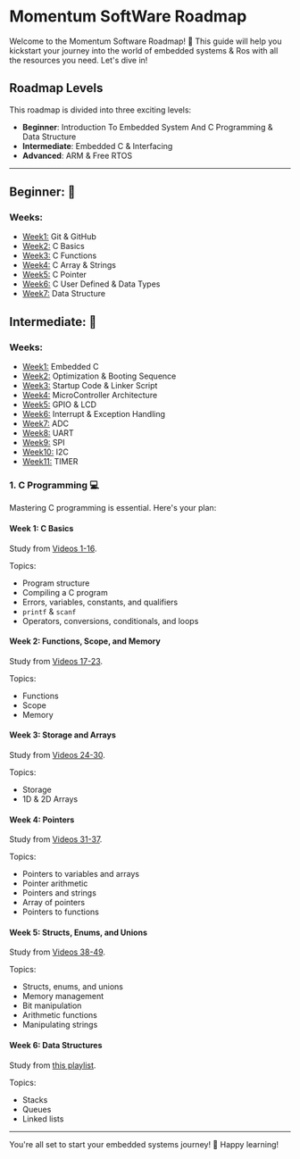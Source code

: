 # Momentum SoftWare Roadmap

Welcome to the Momentum Software Roadmap! 🚀 This guide will help you kickstart your journey into the world of embedded systems & Ros with all the resources you need. Let's dive in!

## Roadmap Levels

This roadmap is divided into three exciting levels:

- **Beginner**: Introduction To Embedded System And C Programming & Data Structure
- **Intermediate**: Embedded C & Interfacing
- **Advanced**: ARM & Free RTOS

---

## Beginner: 🌟
### Weeks:
- [Week1:](Weeks/Beginner/Week1.md) Git & GitHub
- [Week2:](Weeks/Beginner/Week2.md) C Basics
- [Week3:](Weeks/Beginner/Week3.md) C Functions
- [Week4:](Weeks/Beginner/Week4.md) C Array & Strings
- [Week5:](Weeks/Beginner/Week5.md) C Pointer
- [Week6:](Weeks/Beginner/Week6.md) C User Defined & Data Types
- [Week7:](Weeks/Beginner/Week7.md) Data Structure

## Intermediate: 🌟
### Weeks:
- [Week1:](Weeks/Intermediate/Week1.md) Embedded C
- [Week2:](Weeks/Intermediate/Week2.md) Optimization & Booting Sequence
- [Week3:](Weeks/Intermediate/Week3.md) Startup Code & Linker Script
- [Week4:](Weeks/Intermediate/Week4.md) MicroController Architecture
- [Week5:](Weeks/Intermediate/Week5.md) GPIO & LCD
- [Week6:](Weeks/Intermediate/Week6.md) Interrupt & Exception Handling
- [Week7:](Weeks/Intermediate/Week7.md) ADC
- [Week8:](Weeks/Intermediate/Week8.md) UART
- [Week9:](Weeks/Intermediate/Week9.md) SPI
- [Week10:](Weeks/Intermediate/Week10.md) I2C
- [Week11:](Weeks/Intermediate/Week10.md) TIMER


### 1. C Programming 💻

Mastering C programming is essential. Here's your plan:

#### Week 1: C Basics

Study from [Videos 1-16](https://www.youtube.com/playlist?list=PLfgCIULRQavzxY).

Topics:
- Program structure
- Compiling a C program
- Errors, variables, constants, and qualifiers
- `printf` & `scanf`
- Operators, conversions, conditionals, and loops

#### Week 2: Functions, Scope, and Memory

Study from [Videos 17-23](https://www.youtube.com/watch?v=yV_Cu2iJNRQ&list=PLfgCIULRQavzxY-IO2sO5Vj5x7C_tjW3R&index=17&pp=iAQB).

Topics:
- Functions
- Scope
- Memory

#### Week 3: Storage and Arrays

Study from [Videos 24-30](https://www.youtube.com/watch?v=8EKdIYb16tE&list=PLfgCIULRQavzxY-IO2sO5Vj5x7C_tjW3R&index=24).

Topics:
- Storage
- 1D & 2D Arrays

#### Week 4: Pointers

Study from [Videos 31-37](https://www.youtube.com/watch?v=2T_6fg2sdBE&list=PLfgCIULRQavzxY-IO2sO5Vj5x7C_tjW3R&index=32).

Topics:
- Pointers to variables and arrays
- Pointer arithmetic
- Pointers and strings
- Array of pointers
- Pointers to functions

#### Week 5: Structs, Enums, and Unions

Study from [Videos 38-49](https://www.youtube.com/watch?v=dlvzR15atHE&list=PLfgCIULRQavzxY-IO2sO5Vj5x7C_tjW3R&index=40).

Topics:
- Structs, enums, and unions
- Memory management
- Bit manipulation
- Arithmetic functions
- Manipulating strings

#### Week 6: Data Structures

Study from [this playlist](https://www.youtube.com/watch?v=OpIqt71NjMc&list=PLfgCIULRQavxpi-GYpkLt8_sFb2VlT6Zo).

Topics:
- Stacks
- Queues
- Linked lists

---

You're all set to start your embedded systems journey! 🌟 Happy learning!
